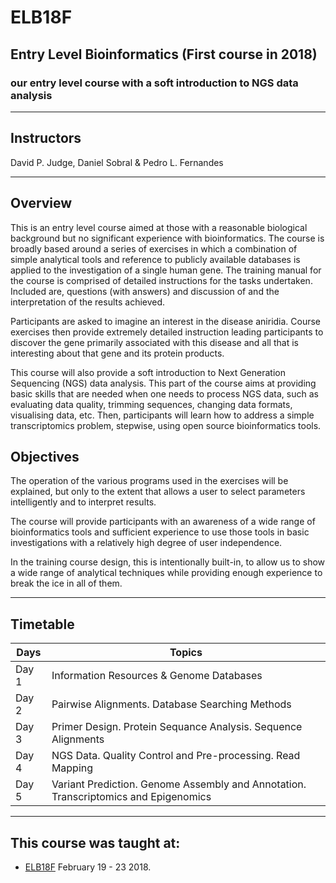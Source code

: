 # ELB18F 

## Entry Level Bioinformatics (First course in 2018)
### our entry level course with a soft introduction to NGS data analysis

-----

## Instructors
David P. Judge, Daniel Sobral & Pedro L. Fernandes

-----

## Overview
This is an entry level course aimed at those with a reasonable biological background but no significant experience with bioinformatics. The course is broadly based around a series of exercises in which a combination of simple analytical tools and reference to publicly available databases is applied to the investigation of a single human gene. The training manual for the course is comprised of detailed instructions for the tasks undertaken. Included are, questions (with answers) and discussion of and the interpretation of the results achieved.

Participants are asked to imagine an interest in the disease aniridia. Course exercises then provide extremely detailed instruction leading participants to discover the gene primarily associated with this disease and all that is interesting about that gene and its protein products.

This course will also provide a soft introduction to Next Generation Sequencing (NGS) data analysis. This part of the course aims at providing basic skills that are needed when one needs to process NGS data, such as evaluating data quality, trimming sequences, changing data formats, visualising data, etc. Then, participants will learn how to address a simple transcriptomics problem, stepwise, using open source bioinformatics tools.

## Objectives
The operation of the various programs used in the exercises will be explained, but only to the extent that allows a user to select parameters intelligently and to interpret results.

The course will provide participants with an awareness of a wide range of bioinformatics tools and sufficient experience to use those tools in basic investigations with a relatively high degree of user independence.

In the training course design, this is intentionally built-in, to allow us to show a wide range of analytical techniques while providing enough experience to break the ice in all of them.

-----

## Timetable

Days | Topics |
----- | ----- |
Day 1 | Information Resources & Genome Databases
Day 2 | Pairwise Alignments. Database Searching Methods
Day 3 | Primer Design. Protein Sequance Analysis. Sequence Alignments
Day 4 | NGS Data. Quality Control and Pre-processing. Read Mapping
Day 5 | Variant Prediction. Genome Assembly and Annotation. Transcriptomics and Epigenomics

-----

## This course was taught at:
- [ELB18F](http://gtpb.igc.gulbenkian.pt/bicourses/2018/ELB18F/index.html) February 19 - 23 2018.
